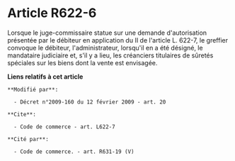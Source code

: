 # Article R622-6

Lorsque le juge-commissaire statue sur une demande d'autorisation présentée par le débiteur en application du II de l'article
L. 622-7, le greffier convoque le débiteur, l'administrateur, lorsqu'il en a été désigné, le mandataire judiciaire et, s'il y
a lieu, les créanciers titulaires de sûretés spéciales sur les biens dont la vente est envisagée.

**Liens relatifs à cet article**

	**Modifié par**:

	  - Décret n°2009-160 du 12 février 2009 - art. 20

	**Cite**:

	  - Code de commerce - art. L622-7

	**Cité par**:

	  - Code de commerce. - art. R631-19 (V)
